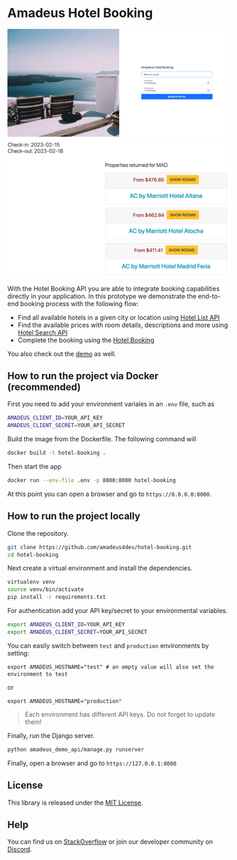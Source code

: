 # Amadeus Hotel Booking

![](screenshots/amadeus-hotel-booking-django-2.png)
![](screenshots/amadeus-hotel-booking-django.png)

With the Hotel Booking API you are able to integrate booking capabilities directly in your application. In this prototype we demonstrate the end-to-end booking process with the following flow: 

- Find all available hotels in a given city or location using [Hotel List API](https://developers.amadeus.com/self-service/category/hotel/api-doc/hotel-search/api-reference)
- Find the available prices with room details, descriptions and more using [Hotel Search API](https://developers.amadeus.com/self-service/category/hotel/api-doc/hotel-search/api-reference)
- Complete the booking using the [Hotel Booking](https://developers.amadeus.com/self-service/category/hotel/api-doc/hotel-booking/api-reference)

You also check out the [demo](https://hotel-booking-engine.azurewebsites.net/) as well.

## How to run the project via Docker (recommended)

First you need to add your environment variales in an `.env` file, such as 

```sh
AMADEUS_CLIENT_ID=YOUR_API_KEY
AMADEUS_CLIENT_SECRET=YOUR_API_SECRET
```

Build the image from the Dockerfile. The following command will 

```sh
docker build -t hotel-booking .
```

Then start the app
```sh
docker run --env-file .env -p 8000:8000 hotel-booking
```


At this point you can open a browser and go to `https://0.0.0.0:8000`.


## How to run the project locally

Clone the repository.

```sh
git clone https://github.com/amadeus4dev/hotel-booking.git
cd hotel-booking
```

Next create a virtual environment and install the dependencies.

```sh
virtualenv venv
source venv/bin/activate
pip install -r requirements.txt
```

For authentication add your API key/secret to your environmental variables.

```sh
export AMADEUS_CLIENT_ID=YOUR_API_KEY
export AMADEUS_CLIENT_SECRET=YOUR_API_SECRET
```

You can easily switch between `test` and `production` environments by setting:

```
export AMADEUS_HOSTNAME="test" # an empty value will also set the environment to test
```

or

```
export AMADEUS_HOSTNAME="production"
```

> Each environment has different API keys. Do not forget to update them!

Finally, run the Django server.

```sh
python amadeus_demo_api/manage.py runserver
```

Finally, open a browser and go to `https://127.0.0.1:8000`

## License

This library is released under the [MIT License](LICENSE).

## Help

You can find us on [StackOverflow](https://stackoverflow.com/questions/tagged/amadeus) or join our developer community on
[Discord](https://discord.gg/cVrFBqx).
